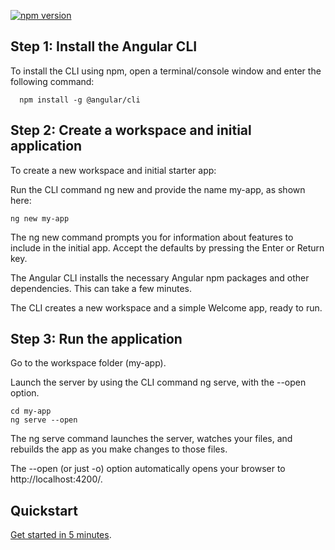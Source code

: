 [![npm version](https://badge.fury.io/js/%40angular%2Fcore.svg)](https://www.npmjs.com/@angular/core)
<h2> Step 1: Install the Angular CLI </h2> 

To install the CLI using npm, open a terminal/console window and enter the following command:

```text 
  npm install -g @angular/cli
```  

<h2> Step 2: Create a workspace and initial application </h2>
To create a new workspace and initial starter app:

Run the CLI command ng new and provide the name my-app, as shown here:
```text
ng new my-app
```
The ng new command prompts you for information about features to include in the initial app. Accept the defaults by pressing the Enter or Return key.

The Angular CLI installs the necessary Angular npm packages and other dependencies. This can take a few minutes.

The CLI creates a new workspace and a simple Welcome app, ready to run.
<h2>Step 3: Run the application </h2>
Go to the workspace folder (my-app).

Launch the server by using the CLI command ng serve, with the --open option.

```text
cd my-app
ng serve --open
```
The ng serve command launches the server, watches your files, and rebuilds the app as you make changes to those files.

The --open (or just -o) option automatically opens your browser to http://localhost:4200/.

## Quickstart

[Get started in 5 minutes][quickstart].


[quickstart]: https://angular.io/start
